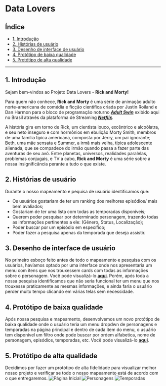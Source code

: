 # Data Lovers

## Índice

* [1. Introdução](#1-introdução)
* [2. Histórias de usuário](#2-historias-de-usuario)
* [3. Desenho de interface de usuário](#3-desenho-de-interface-de-usuario)
* [4. Protótipo de baixa qualidade](#4-prototipo-de-baixa-qualidade)
* [5. Protótipo de alta qualidade](#5-prototipo-de-alta-qualidae)

***

## 1. Introdução

Sejam bem-vindos ao Projeto Data Lovers - **Rick and Morty!**

Para quem não conhece, **Rick and Morty** é uma série de animação adulto norte-americana de comédia e
ficção científica criada por Justin Roiland e Dan Harmon para o bloco de programação noturno [**_Adult Swin_**](http://www.adultswim.com/streams)
exibido aqui no Brasil através da plataforma de Streaming [**_Netflix_**](https://www.netflix.com/br/n/3SPHBNZT-1). 

A história gira em torno de Rick, um cientista louco, excêntrico e alcoólatra, e seu neto inseguro e com 
hormônios em ebulição Morty Smith, membros de uma família tipica americana, composta por Jerry, um pai
ignorante; Beth, uma mãe sensata e Summer, a irmã mais velha, típica adolescente alienada, que se compadece do
irmão quando passa a fazer parte das aventuras de seu avô. Entre planetas, universos, realidades paralelas, 
problemas conjugais, e TV a cabo, **Rick and Morty** é uma série sobre a nossa insignificância perante a tudo o que existe.

## 2. Histórias de usuário

Durante o nosso mapeamento e pequisa de usuário identificamos que:

* Os usuários gostariam de ter um ranking dos melhores episódios/ mais bem avaliados;
* Gostariam de ter uma lista com todas as temporadas disponíveis;
* Querem poder pesquisar por determinado personagem, trazendo todas as informações pertinentes a ele: (Gênero, Status, Localização);
* Poder buscar por um episódio em específico;
* Poder fazer a pesquisa apenas da temporada que deseja assistir.


## 3. Desenho de interface de usuário

No primeiro esboço feito antes de todo o mapeamento e pesquisa com os usuários, havíamos optado por uma interface onde nos apresentaria um
menu com itens que nos trouxessem cards com todas as informações sobre o personagem. Você pode visualizá-lo [**aqui**](/assets/PrimeiroPrototipo.png).
Porém, após toda a nossa pesquisa identificamos que não seria funcional ter um menu que nos trouxesse praticamente as mesmas informações, e ainda faria o usuário perder muito tempo clicando em várias telas sem necessidade. 

## 4. Protótipo de baixa qualidade

Após nossa pesquisa e mapeamento, desenvolvemos um novo protótipo de baixa qualidade onde o usuário teria um menu dropdwn de personagens e temporadas na página principal e dentro de cada item do menu, o usuário tem disponível um filtro onde pode buscar por ordem alfabetica, nome de personagem, episódios, temporadas, etc. Você pode visualizá-lo [**aqui**](/assets/PrototipoFinal.png).

## 5. Protótipo de alta qualidade

Decidimos por fazer um protótipo de alta fidelidade para visualizar melhor nosso projeto e verificar se todo o nosso mapeamento está de acordo com o que entregaremos. ![Página Inicial](pagina-inicial.png) ![Personagens](personagens.png) ![Temporadas](temporadas.png)


